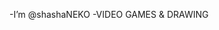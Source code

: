 -I’m @shashaNEKO
-VIDEO GAMES & DRAWING




<!---
shashaNEKO/shashaNEKO is a ✨ special ✨ repository because its `README.md` (this file) appears on your GitHub profile.
You can click the Preview link to take a look at your changes.
--->
